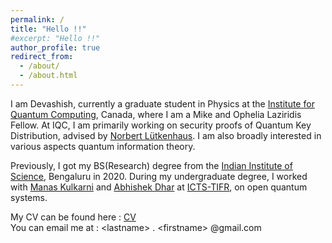```yaml
---
permalink: /
title: "Hello !!"
#excerpt: "Hello !!"
author_profile: true
redirect_from: 
  - /about/
  - /about.html
---
```

I am Devashish, currently a graduate student in Physics at the [Institute for Quantum Computing](https://uwaterloo.ca/institute-for-quantum-computing/), Canada, where I am a Mike and Ophelia Laziridis Fellow. At IQC, I am primarily working on security proofs of Quantum Key Distribution, advised by [Norbert L&uuml;tkenhaus](https://uwaterloo.ca/physics-astronomy/people-profiles/norbert-lutkenhaus). I am also broadly interested in various aspects quantum information theory. 

Previously, I got my BS(Research) degree from the [Indian Institute of Science](https://iisc.ac.in/), Bengaluru in 2020. During my undergraduate degree, I worked with [Manas Kulkarni](https://www.icts.res.in/people/manas-kulkarni) and [Abhishek Dhar](https://www.icts.res.in/people/abhishek-dhar) at [ICTS-TIFR](https://www.icts.res.in), on open quantum systems. 

My CV can be found here : [CV](files/CV.pdf) \
You can email me at : \<lastname\> . \<firstname\> @gmail.com


